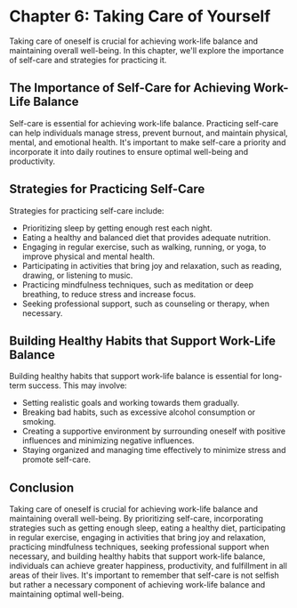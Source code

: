 Chapter 6: Taking Care of Yourself
==================================

Taking care of oneself is crucial for achieving work-life balance and maintaining overall well-being. In this chapter, we'll explore the importance of self-care and strategies for practicing it.

The Importance of Self-Care for Achieving Work-Life Balance
-----------------------------------------------------------

Self-care is essential for achieving work-life balance. Practicing self-care can help individuals manage stress, prevent burnout, and maintain physical, mental, and emotional health. It's important to make self-care a priority and incorporate it into daily routines to ensure optimal well-being and productivity.

Strategies for Practicing Self-Care
-----------------------------------

Strategies for practicing self-care include:

* Prioritizing sleep by getting enough rest each night.
* Eating a healthy and balanced diet that provides adequate nutrition.
* Engaging in regular exercise, such as walking, running, or yoga, to improve physical and mental health.
* Participating in activities that bring joy and relaxation, such as reading, drawing, or listening to music.
* Practicing mindfulness techniques, such as meditation or deep breathing, to reduce stress and increase focus.
* Seeking professional support, such as counseling or therapy, when necessary.

Building Healthy Habits that Support Work-Life Balance
------------------------------------------------------

Building healthy habits that support work-life balance is essential for long-term success. This may involve:

* Setting realistic goals and working towards them gradually.
* Breaking bad habits, such as excessive alcohol consumption or smoking.
* Creating a supportive environment by surrounding oneself with positive influences and minimizing negative influences.
* Staying organized and managing time effectively to minimize stress and promote self-care.

Conclusion
----------

Taking care of oneself is crucial for achieving work-life balance and maintaining overall well-being. By prioritizing self-care, incorporating strategies such as getting enough sleep, eating a healthy diet, participating in regular exercise, engaging in activities that bring joy and relaxation, practicing mindfulness techniques, seeking professional support when necessary, and building healthy habits that support work-life balance, individuals can achieve greater happiness, productivity, and fulfillment in all areas of their lives. It's important to remember that self-care is not selfish but rather a necessary component of achieving work-life balance and maintaining optimal well-being.
